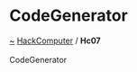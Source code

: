 <a id="codegenerator"></a>
<h1>CodeGenerator</h1>
<a id="a01573"></a>
<a href="https://github.com/CharlesCarley/HackComputer#~">~</a>
<a href="index.md#index">HackComputer</a>
<span class="inline-text">/</span>
<span class="bold-text"><b>Hc07</b></span>
<br/>
<br/>
<span class="inline-text">CodeGenerator </span>
</div>
</div>
</body>
</html>
